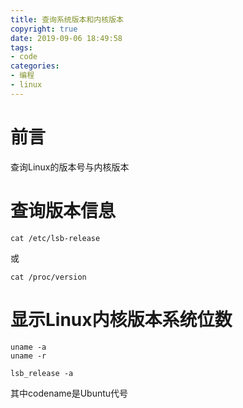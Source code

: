```yaml
---
title: 查询系统版本和内核版本
copyright: true
date: 2019-09-06 18:49:58
tags:
- code
categories:
- 编程
- linux
---
```

# 前言
查询Linux的版本号与内核版本
<!--more-->
# 查询版本信息
```
cat /etc/lsb-release
```
或
```
cat /proc/version
```
# 显示Linux内核版本系统位数
```
uname -a
uname -r
```
```
lsb_release -a
```
其中codename是Ubuntu代号